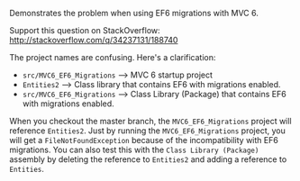 Demonstrates the problem when using EF6 migrations with MVC 6.

Support this question on StackOverflow: http://stackoverflow.com/q/34237131/188740

The project names are confusing.  Here's a clarification:

* `src/MVC6_EF6_Migrations` --> MVC 6 startup project
* `Entities2` --> Class library that contains EF6 with migrations enabled.
* `src/MVC6_EF6_Migrations` --> Class Library (Package) that contains EF6 with migrations enabled.

When you checkout the master branch, the `MVC6_EF6_Migrations` project will reference `Entities2`.  Just by running the `MVC6_EF6_Migrations` project, you will get a `FileNotFoundException` because of the incompatibility with EF6 migrations.
You can also test this with the `Class Library (Package)` assembly by deleting the reference to `Entities2` and adding a reference to `Entities`.
